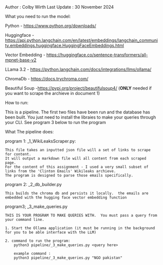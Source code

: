 Author : Colby Wirth
Last Update : 30 November 2024

What you need to run the model:

Python - https://www.python.org/downloads/

Huggingface - https://api.python.langchain.com/en/latest/embeddings/langchain_community.embeddings.huggingface.HuggingFaceEmbeddings.html

Vector Embedding - https://huggingface.co/sentence-transformers/all-mpnet-base-v2

LLama 3.2 - https://python.langchain.com/docs/integrations/llms/ollama/

ChromaDb - https://docs.trychroma.com/

Beautiful Soup -https://pypi.org/project/beautifulsoup4/
(**ONLY** needed if you want to scrape the archieve in document 1)

How to run:

This is a pipeline.  The first two files have been run and the database has been built.  You just need to install the libraies to make your queries through your CLI.  See program 3 below to run the program


What The pipeline does:

program 1:
_1_WikiLeaksScraper.py:

    This file takes an inputted json file will a set of links to scrape for content.
    It will output a markdown file will all content from each scraped page.
    For the content of this assignment - I used a very small subset of links from the 'Clinton Emails' Wikileaks archieve. 
    The program is designed to parse those emails specifically.

program 2:
_2_db_builder.py

    This builds the chroma db and persists it locally.  the emails are embedded with the hugging face vector embedding function

program3;
_3_make_queries.py

    THIS IS YOUR PROGRAM TO MAKE QUERIES WITH.  You must pass a query from your command line.

    1. Start the Ollama application (it must be running in the background for you to be able interface with the LLM)

    2. command to run the program: 
        python3 pipeline/_3_make_queries.py <query here>
        
        example command :
        python3 pipeline/_3_make_queries.py "NGO pakistan"




